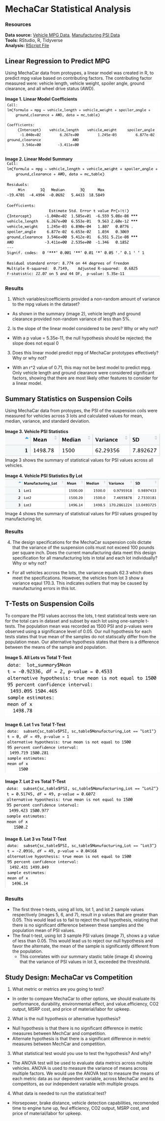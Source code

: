 # MechaCar Statistical Analysis

### Resources
**Data source:** [Vehicle MPG Data](/Data/MechaCar_mpg.csv), [Manufacturing PSI Data](/Data/Suspension_Coil.csv)<br>
**Tools:** RStudio, R, Tidyverse<br>
**Analysis:** [RScript File](/MechaCarChallenge.RScript.R)

## Linear Regression to Predict MPG
Using MechaCar data from protoypes, a linear model was created in R, to predict mpg value based on contributing factors. The contributing factor measured were: vehicle length, vehicle weight, spoiler angle, ground clearance, and all wheel drive status (AWD).
<br>
<br>**Image 1. Linear Model Coefficients**
<br>![Image link](/Images/lr_model.png)
<br>
<br>**Image 2. Linear Model Summary**
<br>![Image link](/Images/summary_lrm.png)

### Results
1. Which variables/coefficients provided a non-random amount of variance to the mpg values in the dataset?
 - As shown in the summary (image 2), vehicle length and ground clearance provided non-random variance of less than 5%.
2. Is the slope of the linear model considered to be zero? Why or why not?
 - With a p value = 5.35e-11, the null hypothesis should be rejected; the slope does not equal 0
3. Does this linear model predict mpg of MechaCar prototypes effectively? Why or why not?
 - With an r^2 value of 0.71, this may not be best model to predict mpg. Only vehicle length and ground clearance were considered significant factors, showing that there are most likely other features to consider for a linear model. 

## Summary Statistics on Suspension Coils
Using MechaCar data from protoypes, the PSI of the suspension coils were measured for vehicles across 3 lots and calculated values for mean, median, variance, and standard deviation. 
<br>
<br>**Image 3. Vehicle PSI Statistics**
<br>![Image link](/Images/total_summary.png)
<br>Image 3 shows the summary of statistical values for PSI values across all vehicles.
<br>
<br>**Image 4. Vehicle PSI Statistics By Lot**
<br>![Image link](/Images/lot_summary.png)
<br>Image 4 shows the summary of statistical values for PSI values grouped by manufacturing lot. 

### Results
4. The design specifications for the MechaCar suspension coils dictate that the variance of the suspension coils must not exceed 100 pounds per square inch. Does the current manufacturing data meet this design specification for all manufacturing lots in total and each lot individually? Why or why not?
 - For all vehicles accross the lots, the variance equals 62.3 which does meet the specifications. However, the vehicles from lot 3 show a variance eqaul 170.3. This indicates outliers that may be caused by manufacturing errors in this lot. 

## T-Tests on Suspension Coils
To compare the PSI values accross the lots, t-test statistical tests were ran for the total cars in dataset and subset by each lot using one-sample t-tests. The population mean was recorded as 1500 PSI and p-values were observed using a significance level of 0.05. Our null hypothesis for each tests states that true mean of the samples do not statiscally differ from the population mean. Our alternative hypothesis states that there is a difference between the means of the sample and population.
<br>
<br>**Image 5. All Lots vs Total T-Test**
<br>![Image link](/Images/t.test_all.png)
<br>
<br>**Image 6. Lot 1 vs Total T-Test**
<br>![Image link](/Images/t.test_lot1.png)
<br>
<br>**Image 7. Lot 2 vs Total T-Test**
<br>![Image link](/Images/t.test_lot2.png)
<br>
<br>**Image 8. Lot 3 vs Total T-Test**
<br>![Image link](/Images/t.test_lot3.png)

### Results
 - The first three t-tests, using all lots, lot 1, and lot 2 sample values respectively (images 5, 6, and 7), result in p values that are greater than 0.05. This would lead us to fail to reject the null hypothesis, relating that there is no significant difference between these samples and the population mean of PSI values.
 - The final t-test, using lot 3 sample PSI values (image 7), shows a p value of less than 0.05. This would lead us to reject our null hypothesis and favor the alternate, the mean of the sample is significantly different from the population. 
   - This correlates with our summary stastic table (image 4) showing that the variance of PSI values in lot 3, exceeded the threshhold.

## Study Design: MechaCar vs Competition 
1. What metric or metrics are you going to test?
 - In order to compare MechaCar to other options, we should evaluate its performance, durability, environmental effect, and value.efficiency, CO2 output, MSRP cost, and price of material/labor for upkeep.
2. What is the null hypothesis or alternative hypothesis?
 - Null hypothesis is that there is no significant difference in metric measures between MechCar and competition.
 - Alternate hypothesis is that there is a significant difference in metric measures between MechCar and competition.
3. What statistical test would you use to test the hypothesis? And why?
 - The ANOVA test will be used to evaluate data metrics across multiple vehicles. ANOVA is used to measure the variance of means across multiple factors. We would use the ANOVA test to measure the means of each metric data as our dependent variable, across MechaCar and its competitors, as our independent variable with multiple groups. 
4. What data is needed to run the statistical test? 
 - Horsepower, brake distance, vehicle detection capabilities, recomended time to engine tune up, feul efficiency, CO2 output, MSRP cost, and price of material/labor for upkeep.

